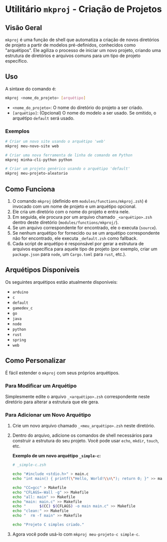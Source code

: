 # Utilitário `mkproj` - Criação de Projetos

## Visão Geral

`mkproj` é uma função de shell que automatiza a criação de novos diretórios de projeto a partir de modelos pré-definidos, conhecidos como "arquétipos". Ele agiliza o processo de iniciar um novo projeto, criando uma estrutura de diretórios e arquivos comuns para um tipo de projeto específico.

## Uso

A sintaxe do comando é:

```sh
mkproj <nome_do_projeto> [arquétipo]
```

-   `<nome_do_projeto>`: O nome do diretório do projeto a ser criado.
-   `[arquétipo]`: (Opcional) O nome do modelo a ser usado. Se omitido, o arquétipo `default` será usado.

### Exemplos

```sh
# Criar um novo site usando o arquétipo 'web'
mkproj meu-novo-site web

# Criar uma nova ferramenta de linha de comando em Python
mkproj minha-cli-python python

# Criar um projeto genérico usando o arquétipo 'default'
mkproj meu-projeto-aleatorio
```

## Como Funciona

1.  O comando `mkproj` (definido em `modules/functions/mkproj.zsh`) é invocado com um nome de projeto e um arquétipo opcional.
2.  Ele cria um diretório com o nome do projeto e entra nele.
3.  Em seguida, ele procura por um arquivo chamado `_<arquétipo>.zsh` dentro deste diretório (`modules/functions/mkproj/`).
4.  Se um arquivo correspondente for encontrado, ele o executa (`source`).
5.  Se nenhum arquétipo for fornecido ou se um arquétipo correspondente não for encontrado, ele executa `_default.zsh` como fallback.
6.  Cada script de arquétipo é responsável por gerar a estrutura de arquivos específica para aquele tipo de projeto (por exemplo, criar um `package.json` para `node`, um `Cargo.toml` para `rust`, etc.).

## Arquétipos Disponíveis

Os seguintes arquétipos estão atualmente disponíveis:

-   `arduino`
-   `c`
-   `default`
-   `gamedev_c`
-   `go`
-   `java`
-   `node`
-   `python`
-   `rust`
-   `spring`
-   `web`

## Como Personalizar

É fácil estender o `mkproj` com seus próprios arquétipos.

### Para Modificar um Arquétipo

Simplesmente edite o arquivo `_<arquétipo>.zsh` correspondente neste diretório para alterar a estrutura que ele gera.

### Para Adicionar um Novo Arquétipo

1.  Crie um novo arquivo chamado `_<meu_arquétipo>.zsh` neste diretório.
2.  Dentro do arquivo, adicione os comandos de shell necessários para construir a estrutura do seu projeto. Você pode usar `echo`, `mkdir`, `touch`, etc.

    **Exemplo de um novo arquétipo `_simple-c`:**

    ```sh
    # _simple-c.zsh

    echo "#include <stdio.h>" > main.c
    echo "int main() { printf(\"Hello, World!\\n\"); return 0; }" >> main.c

    echo "CC=gcc" > Makefile
    echo "CFLAGS=-Wall -g" >> Makefile
    echo "all: main" >> Makefile
    echo "main: main.c" >> Makefile
    echo "		$(CC) $(CFLAGS) -o main main.c" >> Makefile
    echo "clean:" >> Makefile
    echo "	rm -f main" >> Makefile

    echo "Projeto C simples criado."
    ```

3.  Agora você pode usá-lo com `mkproj meu-projeto-c simple-c`.